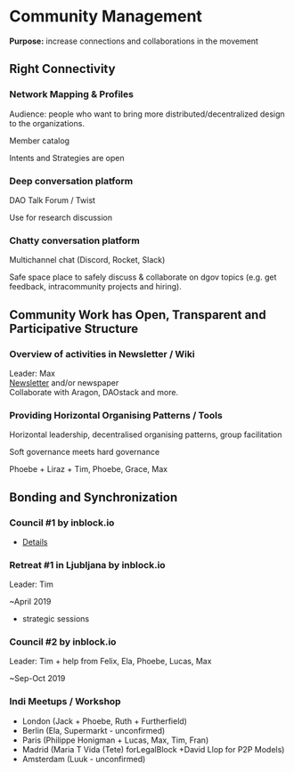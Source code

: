 # Community Management

**Purpose:** increase connections and collaborations in the movement

## Right Connectivity

### Network Mapping & Profiles

Audience: people who want to bring more distributed/decentralized design to the organizations.

Member catalog

Intents and Strategies are open

### Deep conversation platform

DAO Talk Forum / Twist

Use for research discussion

### Chatty conversation platform

Multichannel chat \(Discord, Rocket, Slack\)

Safe space place to safely discuss & collaborate on dgov topics \(e.g. get feedback, intracommunity projects and hiring\).

## Community Work has Open, Transparent and Participative Structure

### Overview of activities in Newsletter / Wiki 

Leader: Max  
[Newsletter](../../newsletter/) and/or newspaper  
Collaborate with Aragon, DAOstack and more.

### Providing Horizontal Organising Patterns / Tools

Horizontal leadership, decentralised organising patterns, group facilitation

Soft governance meets hard governance

Phoebe + Liraz + Tim, Phoebe, Grace, Max

## Bonding and Synchronization 

### Council \#1 by inblock.io

* [Details](../../dgov-community-council.md)

### Retreat \#1 in Ljubljana by inblock.io

Leader: Tim

~April 2019

+ strategic sessions

### Council \#2 by inblock.io

Leader: Tim  + help from Felix, Ela, Phoebe, Lucas, Max

~Sep-Oct 2019

### Indi Meetups / Workshop

* London \(Jack + Phoebe, Ruth + Furtherfield\)
* Berlin \(Ela, Supermarkt - unconfirmed\)
* Paris \(Philippe Honigman + Lucas, Max, Tim, Fran\)
* Madrid \(Maria T Vida \(Tete\) forLegalBlock +David Llop for P2P Models\)
* Amsterdam \(Luuk - unconfirmed\)

